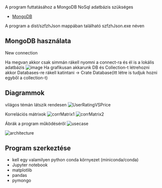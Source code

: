 A program futtatásához a MongoDB NoSql adatbázis szükséges
- [MongoDB](https://www.mongodb.com/try/download/community)

A program a dist/szfzhJson mappában található szfzhJson.exe néven
## MongoDB használata 

New connection

Ha megvan akkor csak simmán rákell nyomni a connect-ra és él is a lokális adatbázis
![image](https://user-images.githubusercontent.com/46134377/166658553-58a1d2bf-5f1a-477b-aa56-9c9f0d9dbe97.png)
Ha grafikusan akkarunk DB és Collection-t létrehozni akkor Databases-re rákell katintani -> Crate Database(itt létre is tudjuk hozni egyből a collection-t)

## Diagrammok
világos témán látszik rendesen
![UserRatingVSPrice](https://user-images.githubusercontent.com/43006387/166664957-154b0f14-4d03-435c-b673-16319229bb61.png)

Korrelációs mátrixok
![corrMatrix1](https://user-images.githubusercontent.com/43006387/166664788-6fedfaff-54a5-4bb1-abd0-5f0f6029a231.png)
![corrMatrix2](https://user-images.githubusercontent.com/43006387/166664856-2c4d422b-1ae1-4c00-8af2-72e9bfbfbd33.png)

Ábrák a program működéséről
![usecase](https://user-images.githubusercontent.com/43006387/166667377-f690787b-fa5c-45d2-a866-74595a9b59b1.PNG)

![architecture](https://user-images.githubusercontent.com/43006387/166667403-7c3f6caa-71d4-4ae7-aa32-a3f39805834d.PNG)

## Program szerkeztése

- kell egy valamilyen python conda környezet (miniconda/conda)
- Jupyter notebook
- matplotlib
- pandas
- pymongo
